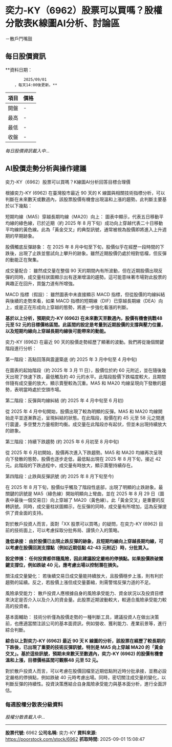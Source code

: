 # 奕力-KY（6962）股票可以買嗎？股權分散表K線圖AI分析、討論區
－散戶鬥嘴鼓

## 每日股價資訊

**資料日期：
        
            2025/09/01
        ，每天14:00後更新。**

| 項目 | 價格 |
|------|------|
| 開盤 | - |
| 最高 | - |
| 最低 | - |
| 收盤 | - |

*每日股價資訊載入中...*

## AI股價走勢分析與操作建議

奕力-KY（6962）股票可以買嗎？K線圖AI分析回答目標合理價

根據奕力-KY (6962) 在臺灣股市最近 90 天的 K 線圖與相關技術指標分析，可以判斷在未來數天或數週內，該股票股價有機會出現溫和上漲的趨勢。此判斷主要基於以下幾點：

短期均線（MA5）穿越長期均線（MA20）向上： 圖表中顯示，代表五日移動平均線的綠色線，已於近期（約 2025 年 8 月下旬）成功向上穿越代表二十日移動平均線的黃色線。此為「黃金交叉」的典型訊號，通常被視為股價即將進入上升週期的早期跡象。

股價觸底反彈跡象： 在 2025 年 8 月中旬至下旬，股價似乎在經歷一段時間的下跌後，出現了止跌並嘗試向上攀升的跡象。雖然近期股價仍處於相對低檔，但反彈的動能正在聚集。

成交量配合： 雖然成交量在整個 90 天的期間內有所波動，但在近期股價出現反彈的同時，成交量柱狀圖顯示出有逐漸增溫的趨勢。這可能意味著市場對此股票的興趣正在回升，買盤力道有所增強。

MACD 指標（假設）： 雖然圖表中未直接顯示 MACD 指標，但從股價的均線糾結與後續的走勢來看，如果 MACD 指標的短期線（DIF）已穿越長期線（DEA）向上，或是正在形成向上穿越的態勢，將進一步強化看漲的判斷。

**基於以上分析，預期奕力-KY (6962) 在未來數天至數週內，股價有機會挑戰48 元至 52 元的目標價格區間。此區間的設定是考量到近期股價的支撐與壓力位置，以及短期均線向上穿越長期均線後可能帶來的動能。**

奕力-KY (6962) 在最近 90 天的股價走勢經歷了顯著的波動。我們將從幾個關鍵階段進行分析：

第一階段：高點回落與震盪築底 (約 2025 年 3 月中旬至 4 月中旬)

在圖表的起始階段（約 2025 年 3 月 11 日），股價位於約 60 元附近，並在隨後幾天出現了快速下跌，最低觸及約 40 元的水平。此階段股價下跌幅度較大，且期間伴隨有成交量的放大，顯示賣壓較為沉重。MA5 和 MA20 均線呈現向下發散的趨勢，表明當時處於空頭市場。

第二階段：反彈與均線糾結 (約 2025 年 4 月中旬至 6 月初)

從 2025 年 4 月中旬開始，股價出現了較為明顯的反彈。MA5 和 MA20 均線開始走平並逐漸靠近，呈現糾結的狀態。在此階段，股價在約 45 元至 58 元之間進行震盪，多空雙方力量相對均衡。成交量在此階段亦有起伏，但並未出現持續放大的跡象。

第三階段：持續下跌趨勢 (約 2025 年 6 月初至 8 月中旬)

從 2025 年 6 月初開始，股價再次進入下跌趨勢。MA5 和 MA20 均線再次呈現向下發散的態勢，股價也逐步走低，最低點出現在 2025 年 8 月下旬，接近 42 元。此階段的下跌過程中，成交量有時放大，顯示賣壓持續存在。

第四階段：止跌與反彈訊號 (約 2025 年 8 月下旬至今)

在 2025 年 8 月下旬，股價似乎觸及了階段性底部，出現了明顯的止跌跡象。最關鍵的訊號是 MA5（綠色線）開始明顯向上彎曲，並在 2025 年 8 月 29 日（圖表中最後一個交易日）向上穿越了 MA20（黃色線）。此「黃金交叉」是重要的反轉訊號。同時，成交量柱狀圖顯示，在反彈的同時，成交量有所增加，這為反彈提供了資金面的支持。

對於散戶投資人而言，面對「XX 股票可以買嗎」的疑問，在奕力-KY (6962) 目前的技術面上，可以考慮採取分批佈局、謹慎介入的策略。

**逢低承接： 由於股價已出現止跌反彈的跡象，且短期均線向上穿越長期均線，可以考慮在股價回測支撐點（例如近期低點 42-43 元附近）時，分批買入。**

**設定停損： 任何投資都伴隨風險，因此建議設定嚴格的停損點。如果股價跌破關鍵支撐位，例如跌破 40 元，應考慮出場以控制潛在損失。**

關注成交量變化： 若後續交易日成交量能持續放大，且股價穩步上漲，則有利於趨勢的延續。反之，若股價上漲但成交量萎縮，則需警惕反彈力道的不足。

風險承受能力： 散戶投資人應根據自身的風險承受能力、資金狀況以及投資目標來決定是否介入以及介入的資金量。此股票近期波動較大，較適合風險承受能力較高的投資者。

基本面輔助： 技術分析僅為股價走勢的一種判斷工具，建議投資人在做出決策前，也應適當關注該公司的基本面資訊，例如營收、獲利能力、產業前景等，進行綜合判斷。

**綜合以上對奕力-KY (6962) 最近 90 天 K 線圖的分析，該股票在經歷了較長期的下跌後，已出現了重要的技術反彈訊號，特別是 MA5 向上穿越 MA20 的「黃金交叉」。基於這些訊號，預期未來數天至數週內，奕力-KY (6962) 的股價有機會溫和上漲，目標價格區間可觀察48 元至 52 元。**

對於散戶投資人而言，可以考慮在股價回檔至近期低點附近時分批承接，並務必設定嚴格的停損點，例如跌破 40 元時考慮出場。同時，密切關注成交量的變化，以判斷反彈的持續性。投資決策應結合自身風險承受能力與基本面分析，進行全面評估。

### 每週股權分散表分級資料

*股權分散表載入中...*

---

**股票代號:** 6962
**公司名稱:** 奕力-KY
**資料來源:** https://poorstock.com/stock/6962
**抓取時間:** 2025-09-01 15:08:47